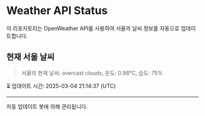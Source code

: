 
# Weather API Status

이 리포지토리는 OpenWeather API를 사용하여 서울의 날씨 정보를 자동으로 업데이트합니다.

## 현재 서울 날씨
> 서울의 현재 날씨: overcast clouds, 온도: 0.98°C, 습도: 75%

⏳ 업데이트 시간: 2025-03-04 21:14:37 (UTC)

---
자동 업데이트 봇에 의해 관리됩니다.
